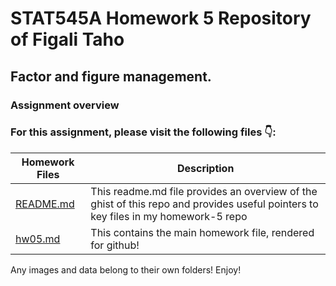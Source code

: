 # STAT545A Homework 5 Repository of Figali Taho 

## Factor and figure management.

### Assignment overview

### For this assignment, please visit the following files :point_down::

|   **Homework Files**   | **Description** |
|----------------|------------|
|[README.md](https://github.com/STAT545-UBC-students/hw05-figalit/blob/master/README.md)|This readme.md file provides an overview of the ghist of this repo and provides useful pointers to key files in my homework-5 repo |
|[hw05.md](https://github.com/STAT545-UBC-students/hw04-figalit/blob/master/hw05.md)| This contains the main homework file, rendered for github!  |

Any images and data belong to their own folders! Enjoy!
